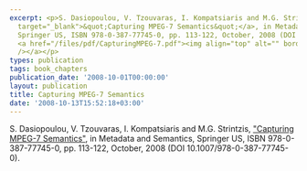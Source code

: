 ```yaml
---
excerpt: <p>S. Dasiopoulou, V. Tzouvaras, I. Kompatsiaris and M.G. Strintzis, <a href="http://www.springerlink.com/content/mnt4575051642010/"
  target="_blank">&quot;Capturing MPEG-7 Semantics&quot;</a>, in Metadata and Semantics,
  Springer US, ISBN 978-0-387-77745-0, pp. 113-122, October, 2008 (DOI 10.1007/978-0-387-77745-0).
  <a href="/files/pdf/CapturingMPEG-7.pdf"><img align="top" alt="" border="0" src="/files/pdf/pdf.png"
  /></a></p>
types: publication
tags: book_chapters
publication_date: '2008-10-01T00:00:00'
layout: publication
title: Capturing MPEG-7 Semantics
date: '2008-10-13T15:52:18+03:00'
---
```

<p>S. Dasiopoulou, V. Tzouvaras, I. Kompatsiaris and M.G. Strintzis, <a href="http://www.springerlink.com/content/mnt4575051642010/" target="_blank">&quot;Capturing MPEG-7 Semantics&quot;</a>, in Metadata and Semantics, Springer US, ISBN 978-0-387-77745-0, pp. 113-122, October, 2008 (DOI 10.1007/978-0-387-77745-0). <a href="/files/pdf/CapturingMPEG-7.pdf"><img align="top" alt="" border="0" src="/files/pdf/pdf.png" /></a></p>
